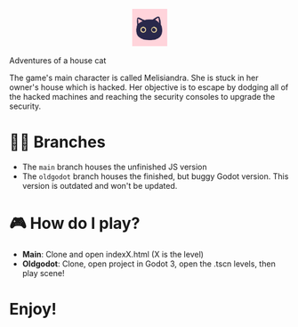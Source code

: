 <p align="center"><img width=12.5% src="./sources/Logo.png"></p>

<p align:"center">Adventures of a house cat</p>

The game's main character is called Melisiandra. She is stuck in her owner's house which is hacked. Her objective is to escape by dodging all of the hacked machines and reaching the security consoles to upgrade the security.

# 🧑‍💻 Branches

* The `main` branch houses the unfinished JS version 
* The `oldgodot` branch houses the finished, but buggy Godot version. This version is outdated and won't be updated.

# 🎮 How do I play?

* **Main**: Clone and open indexX.html (X is the level)
* **Oldgodot**: Clone, open project in Godot 3, open the .tscn levels, then play scene!

# Enjoy!
